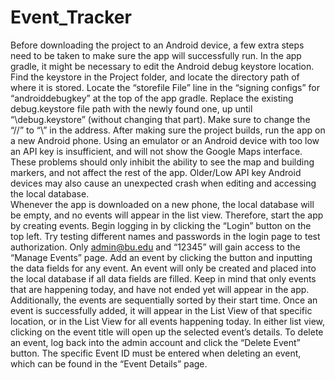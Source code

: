 # Event_Tracker
Before downloading the project to an Android device, a few extra steps need to be taken to make sure the app will successfully run. In the app gradle, it might be necessary to edit the Android debug keystore location. Find the keystore in the Project folder, and locate the directory path of where it is stored. Locate the “storefile File” line in the “signing configs” for “androiddebugkey” at the top of the app gradle. Replace the existing debug.keystore file path with the newly found one, up until “\debug.keystore” (without changing that part).  Make sure to change the “//” to “\” in the address. 
After making sure the project builds, run the app on a new Android phone. Using an emulator or an Android device with too low an API key is insufficient, and will not show the Google Maps interface. These problems should only inhibit the ability to see the map and building markers, and not affect the rest of the app. Older/Low API key Android devices may also cause an unexpected crash when editing and accessing the local database.  
Whenever the app is downloaded on a new phone, the local database will be empty, and no events will appear in the list view. Therefore, start the app by creating events. Begin logging in by clicking the “Login” button on the top left. Try testing different names and passwords in the login page to test authorization. Only admin@bu.edu and “12345” will gain access to the “Manage Events” page. Add an event by clicking the button and inputting the data fields for any event. An event will only be created and placed into the local database if all data fields are filled. Keep in mind that only events that are happening today, and have not ended yet will appear in the app. Additionally, the events are sequentially sorted by their start time. Once an event is successfully added, it will appear in the List View of that specific location, or in the List View for all events happening today. In either list view, clicking on the event title will open up the selected event’s details. To delete an event, log back into the admin account and click the “Delete Event” button. The specific Event ID must be entered when deleting an event, which can be found in the “Event Details” page. 
